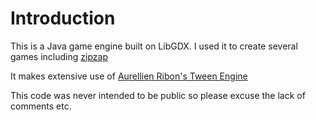 # Introduction

This is a Java game engine built on LibGDX. I used it to create several games including [zipzap](https://github.com/felixwatts/zipzap)

It makes extensive use of [Aurellien Ribon's Tween Engine](https://github.com/AurelienRibon/universal-tween-engine)

This code was never intended to be public so please excuse the lack of comments etc.
